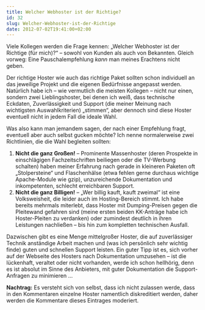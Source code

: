 ```yaml
---
title: Welcher Webhoster ist der Richtige?
id: 32
slug: Welcher-Webhoster-ist-der-Richtige
date: 2012-07-02T19:41:00+02:00
---
```


Viele Kollegen werden die Frage kennen: „Welcher Webhoster ist der Richtige (für mich)?“ – sowohl von Kunden als auch von Bekannten. Gleich vorweg: Eine Pauschalempfehlung _kann_ man meines Erachtens nicht geben.

Der richtige Hoster wie auch das richtige Paket sollten schon individuell an das jeweilige Projekt und die eigenen Bedürfnisse angepasst werden. Natürlich habe ich – wie vermutlich die meisten Kollegen – nicht nur einen, sondern zwei Lieblingshoster, bei denen ich weiß, dass technische Eckdaten, Zuverlässigkeit und Support (die meiner Meinung nach wichtigsten Auswahlkriterien) „stimmen“, aber dennoch sind diese Hoster eventuell nicht in jedem Fall die ideale Wahl.

Was also kann man jemandem sagen, der nach einer Empfehlung fragt, eventuell aber auch selbst gucken möchte? Ich nenne normalerweise zwei Richtlinien, die die Wahl begleiten sollten:

1.  **Nicht die ganz Großen!** – Prominente Massenhoster (deren Prospekte in einschlägigen Fachzeitschriften beiliegen oder die TV-Werbung schalten) haben meiner Erfahrung nach gerade in kleineren Paketen oft „Stolpersteine“ und Flaschenhälse (etwa fehlen gerne durchaus wichtige Apache\-Module wie gzip), unzureichende Dokumentation und inkompetenten, schlecht erreichbaren Support.
2.  **Nicht die ganz Billigen!** – „Wer billig kauft, kauft zweimal“ ist eine Volksweisheit, die leider auch im Hosting\-Bereich stimmt. Ich habe bereits mehrmals miterlebt, dass Hoster mit Dumping\-Preisen gegen die Pleitewand gefahren sind (meine ersten beiden KK-Anträge habe ich Hoster\-Pleiten zu verdanken) oder zumindest deutlich in ihren Leistungen nachließen – bis hin zum kompletten technischen Ausfall.

Dazwischen gibt es eine Menge mittelgroßer Hoster, die auf zuverlässiger Technik anständige Arbeit machen und (was ich persönlich sehr wichtig finde) guten und schnellen Support leisten. Ein guter Tipp ist es, sich vorher auf der Webseite des Hosters nach Dokumentation umzusehen – ist die lückenhaft, veraltet oder nicht vorhanden, werde ich schon hellhörig, denn es ist absolut im Sinne des Anbieters, mit guter Dokumentation die Support\-Anfragen zu minimieren …

**Nachtrag:** Es versteht sich von selbst, dass ich nicht zulassen werde, dass in den Kommentaren einzelne Hoster namentlich diskreditiert werden, daher werden die Kommentare dieses Eintrages moderiert.
